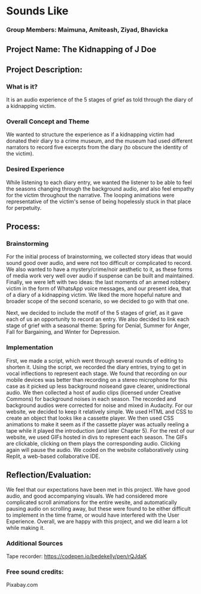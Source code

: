 # Sounds Like
### Group Members: Maimuna, Amiteash, Ziyad, Bhavicka
## Project Name: The Kidnapping of J Doe 

## Project Description: 
### What is it?
It is an audio experience of the 5 stages of grief as told through the diary of a kidnapping victim.
### Overall Concept and Theme
We wanted to structure the experience as if a kidnapping victim had donated their diary to a crime museum, and the museum had used different narrators to record five excerpts from the diary (to obscure the identity of the victim).
### Desired Experience
While listening to each diary entry, we wanted the listener to be able to feel the seasons changing through the background audio, and also feel empathy for the victim throughout the narrative. The looping animations were representative of the victim's sense of being hopelessly stuck in that place for perpetuity.
## Process: 
### Brainstorming
For the initial process of brainstorming, we collected story ideas that would sound good over audio, and were not too difficult or complicated to record. We also wanted to have a mystery/crime/noir aesthetic to it, as these forms of media work very well over audio if suspense can be built and maintained. Finally, we were left with two ideas: the last moments of an armed robbery victim in the form of WhatsApp voice messages, and our present idea, that of a diary of a kidnapping victim. We liked the more hopeful nature and broader scope of the second scenario, so we decided to go with that one.

Next, we decided to include the motif of the 5 stages of grief, as it gave each of us an opportunity to record an entry. We also decided to link each stage of grief with a seasonal theme: Spring for Denial, Summer for Anger, Fall for Bargaining, and Winter for Depression.
### Implementation
First, we made a script, which went through several rounds of editing to shorten it. Using the script, we recorded the diary entries, trying to get in vocal inflections to represent each stage. We found that recording on our mobile devices was better than recording on a stereo microphone for this case as it picked up less background noiseand gave clearer, unidirectional audio. We then collected a host of audio clips (licensed under Creative Commons) for background noises in each season. The recorded and background audios were corrected for noise and mixed in Audacity.
For our website, we decided to keep it relatively simple. We used HTML and CSS to create an object that looks like a cassette player. We then used CSS animations to make it seem as if the cassette player was actually reeling a tape while it played the introduction (and later Chapter 5). For the rest of our website, we used GIFs hosted in divs to represent each season. The GIFs are clickable, clicking on them plays the corresponding audio. Clicking again will pause the audio.
We coded on the website collaboratively using Replit, a web-based collaborative IDE.

## Reflection/Evaluation: 
We feel that our expectations have been met in this project. We have good audio, and good accompanying visuals. We had considered more complicated scroll animations for the entire wesite, and automatically pausing audio on scrolling away, but these were found to be either difficult to implement in the time frame, or would have interfered with the User Experience.
Overall, we are happy with this project, and we did learn a lot while making it.

### Additional Sources
Tape recorder: https://codepen.io/bedekelly/pen/rQJdaK

### Free sound credits:
Pixabay.com
